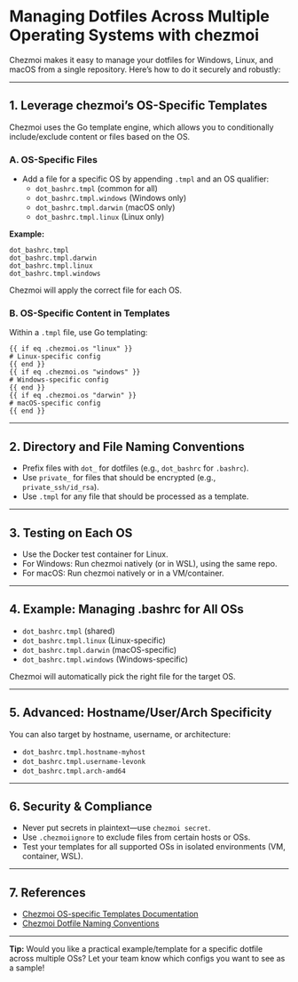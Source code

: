 # Managing Dotfiles Across Multiple Operating Systems with chezmoi

Chezmoi makes it easy to manage your dotfiles for Windows, Linux, and macOS from a single repository. Here’s how to do it securely and robustly:

---

## 1. Leverage chezmoi’s OS-Specific Templates

Chezmoi uses the Go template engine, which allows you to conditionally include/exclude content or files based on the OS.

### A. OS-Specific Files
- Add a file for a specific OS by appending `.tmpl` and an OS qualifier:
  - `dot_bashrc.tmpl` (common for all)
  - `dot_bashrc.tmpl.windows` (Windows only)
  - `dot_bashrc.tmpl.darwin` (macOS only)
  - `dot_bashrc.tmpl.linux` (Linux only)

**Example:**
```
dot_bashrc.tmpl
dot_bashrc.tmpl.darwin
dot_bashrc.tmpl.linux
dot_bashrc.tmpl.windows
```
Chezmoi will apply the correct file for each OS.

### B. OS-Specific Content in Templates
Within a `.tmpl` file, use Go templating:

```gotemplate
{{ if eq .chezmoi.os "linux" }}
# Linux-specific config
{{ end }}
{{ if eq .chezmoi.os "windows" }}
# Windows-specific config
{{ end }}
{{ if eq .chezmoi.os "darwin" }}
# macOS-specific config
{{ end }}
```

---

## 2. Directory and File Naming Conventions

- Prefix files with `dot_` for dotfiles (e.g., `dot_bashrc` for `.bashrc`).
- Use `private_` for files that should be encrypted (e.g., `private_ssh/id_rsa`).
- Use `.tmpl` for any file that should be processed as a template.

---

## 3. Testing on Each OS

- Use the Docker test container for Linux.
- For Windows: Run chezmoi natively (or in WSL), using the same repo.
- For macOS: Run chezmoi natively or in a VM/container.

---

## 4. Example: Managing .bashrc for All OSs
- `dot_bashrc.tmpl` (shared)
- `dot_bashrc.tmpl.linux` (Linux-specific)
- `dot_bashrc.tmpl.darwin` (macOS-specific)
- `dot_bashrc.tmpl.windows` (Windows-specific)

Chezmoi will automatically pick the right file for the target OS.

---

## 5. Advanced: Hostname/User/Arch Specificity
You can also target by hostname, username, or architecture:
- `dot_bashrc.tmpl.hostname-myhost`
- `dot_bashrc.tmpl.username-levonk`
- `dot_bashrc.tmpl.arch-amd64`

---

## 6. Security & Compliance
- Never put secrets in plaintext—use `chezmoi secret`.
- Use `.chezmoiignore` to exclude files from certain hosts or OSs.
- Test your templates for all supported OSs in isolated environments (VM, container, WSL).

---

## 7. References
- [Chezmoi OS-specific Templates Documentation](https://www.chezmoi.io/user-guide/templates/#os-specific-templates)
- [Chezmoi Dotfile Naming Conventions](https://www.chezmoi.io/user-guide/dotfiles/)

---

**Tip:**
Would you like a practical example/template for a specific dotfile across multiple OSs? Let your team know which configs you want to see as a sample!
